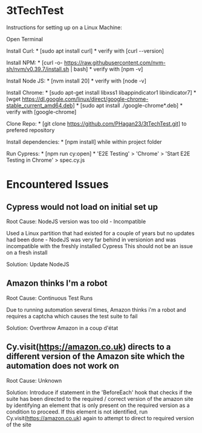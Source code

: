 # 3tTechTest

Instructions for setting up on a Linux Machine:

Open Terminal

Install Curl:
	* [sudo apt install curl]
	* verify with [curl --version]
	
Install NPM:
	* [curl -o- https://raw.githubusercontent.com/nvm-sh/nvm/v0.39.7/install.sh | bash]
	* verify with [npm -v]
	
Install Node JS:
	* [nvm install 20]
	* verify with [node -v]
	
Install Chrome:
	* [sudo apt-get install libxss1 libappindicator1 libindicator7]
	* [wget https://dl.google.com/linux/direct/google-chrome-stable_current_amd64.deb]
	* [sudo apt install ./google-chrome*.deb]
	* verify with [google-chrome]

Clone Repo:
	* [git clone https://github.com/PHagan23/3tTechTest.git] to prefered repository
	
Install dependencies:
	* [npm install] while within project folder
	
Run Cypress:
	* [npm run cy:open]
	* 'E2E Testing' > 'Chrome' > 'Start E2E Testing in Chrome' > spec.cy.js



# Encountered Issues

## Cypress would not load on initial set up

Root Cause: NodeJS version was too old - Incompatible

Used a Linux partition that had existed for a couple of years but no updates had been done - NodeJS was very far behind in versionion and was incompatible with the freshly installed Cypress
This should not be an issue on a fresh install

Solution: Update NodeJS

## Amazon thinks I'm a robot

Root Cause: Continuous Test Runs

Due to running automation several times, Amazon thinks i'm a robot and requires a captcha which causes the test suite to fail

Solution: Overthrow Amazon in a coup d'état

## Cy.visit(https://amazon.co.uk) directs to a different version of the Amazon site which the automation does not work on

Root Cause: Unknown

Solution: Introduce if statement in the 'BeforeEach' hook that checks if the suite has been directed to the required / correct version of the amazon site by identifying an element that is only present on the required version as a condition to proceed. If this element is not identified, run Cy.visit(https://amazon.co.uk) again to attempt to direct to required version of the site
